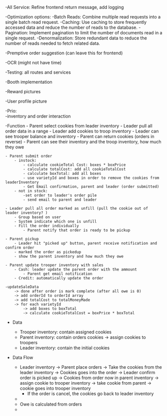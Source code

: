 -All Service: Refine frontend return message, add logging

-Optimization options: 
    -Batch Reads: Combine multiple read requests into a single batch read request.
    -Caching: Use caching to store frequently accessed data and reduce the number of reads to the database.
    -Pagination: Implement pagination to limit the number of documents read in a single request.
    -Denormalization: Store redundant data to reduce the number of reads needed to fetch related data.

-Premptive order suggestion (can leave this for frontend)

-OCR (might not have time)

-Testing: all routes and services

-Booth implementation

-Reward pictures

-User profile picture



-Prio:  
    -inventory and order interaction

    


-Function
    - Parent select cookies from leader inventory
    - Leader pull all order data in a range
    - Leader add cookies to troop inventory
    - Leader can see trooper balance and inventory
    - Parent can return cookies (orders in reverse)
    - Parent can see their inventory and the troop inventory, how much they owe

    - Parent submit order
        - instock:
            - calculate cookieTotal Cost: boxes * boxPrice 
            - calculate totalCost: add all cookieTotalCost 
            - calculate boxTotal: add all boxes
            - use varietyId and boxes in order to remove the cookies from leaderInventory
            - Get Email confirmation, parent and leader (order submitted)
        - not in stock: 
            -set order to leader's order pile
            - send email to parent and leader
   
    - Leader pull all order marked as unfill (pull the cookie out of leader inventory? )
        - Group based on user
        - System indicate which one is unfill
        - Fill the order individually
            - Parent notify that order is ready to be pickup

    - Parent pickup
        - Leader hit "picked up" button, parent receive notification and confirm order
        - marked the order as pickedup
        - show the parent inventory and how much they owe

    - Parent update trooper inventory with sales
        - Cash: leader update the parent order with the ammount
            - Parent get email notification
        - Credit: automatically update the order 

    -updateSaleData
        -> done after order is mark complete (after all owe is 0)
        -> add orderId to orderId array
        -> add totalCost to totalMoneyMade
        -> for each varietyId
            -> add boxes to boxTotal
            -> calculate cookieTotalCost = boxPrice * boxTotal
    


- Data
	- Trooper inventory: contain assigned cookies
	- Parent inventory: contain orders cookies -> assign cookies to troopers
	- Leader inventory: contain the initial cookies

- Data Flow
    - Leader inventory -> Parent place orders -> Take the cookies from the leader inventory -> Cookies goes into the order -> Leader confirm order is picked up -> Cookies from order now in parent inventory -> assign cookie to trooper inventory -> take cookie from parent -> cookie goes into trooper inventory
        - If the order is cancel, the cookies go back to leader inventory
    - 
    - Owe is calculated from orders
    - 